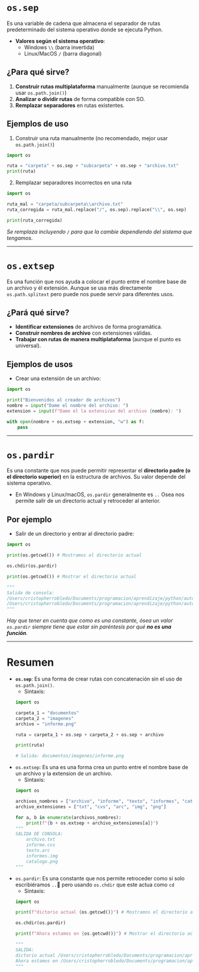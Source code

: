 # `os.sep`
Es una variable de cadena que almacena el separador de rutas predeterminado del sistema operativo donde se ejecuta Python.
- **Valores según el sistema operativo**:
	- Windows `\\` (barra invertida)
	- Linux/MacOS `/` (barra diagonal)
## ¿Para qué sirve?
1. **Construir rutas multiplataforma** manualmente (aunque se recomienda usar `os.path.join()`)
2. **Analizar o dividir rutas** de forma compatible con SO.
3. **Remplazar separadores** en rutas existentes. 
## Ejemplos de uso
1. Construir una ruta manualmente (no recomendado, mejor usar `os.path.join()`)
```python
import os

ruta = "carpeta" + os.sep + "subcarpeta" + os.sep + "archivo.txt"
print(ruta)
```
2. Remplazar separadores incorrectos en una ruta
``` python
import os

ruta_mal = "carpeta/subcarpeta\\archivo.txt"
ruta_corregida = ruta_mal.replace("/", os.sep).replace("\\", os.sep)

print(ruta_corregida)
```
*Se remplaza incluyendo `/` para que la cambie dependiendo del sistema que tengamos*.

---
# `os.extsep`
Es una función que nos ayuda a colocar el punto entre el nombre base de un archivo y él extensión. Aunque se usa más directamente `os.path.splitext` pero puede nos puede servir para diferentes usos.
## ¿Pará qué sirve?
- **Identificar extensiones** de archivos de forma programática.
- **Construir nombres de archivo** con extensiones válidas.
- **Trabajar con rutas de manera multiplataforma** (aunque el punto es universal).
## Ejemplos de usos
- Crear una extensión de un archivo:
``` python
import os

print("Bienvenidos al creador de archivos")
nombre = input("Dame el nombre del archivo: ")
extension = input(f"Dame el la extensi√≥n del archivo {nombre}: ")

with open(nombre + os.extsep + extension, "w") as f:
    pass
```
---
# `os.pardir`
Es una constante que nos puede permitir representar el **directorio padre (o el directorio superior)** en la estructura de archivos. Su valor depende del sistema operativo.
- En Windows y Linux/macOS, `os.pardir` generalmente es `..`
Osea nos permite salir de un directorio actual y retroceder al anterior.
## Por ejemplo
- Salir de un directorio y entrar al directorio padre:
``` python
import os 

print(os.getcwd()) # Mostramos el directorio actual

os.chdir(os.pardir)

print(os.getcwd()) # Mostrar el directorio actual

"""
Salida de consola: 
/Users/cristopherrobledo/Documents/programacion/aprendizaje/python/automatizacion/clases/pardir/directorio
/Users/cristopherrobledo/Documents/programacion/aprendizaje/python/automatizacion/clases/pardir
"""
```
*Hay que tener en cuenta que como es una constante, ósea un valor `os.pardir` siempre tiene que estar sin paréntesis por qué **no es una función***.

---
# Resumen
- **`os.sep`**: Es una forma de crear rutas con concatenación sin el uso de `os.path.join()`.
	- Sintaxis:
	```python
	import os
	
	carpeta_1 = "documentos"
	carpeta_2 = "imagenes"
	archivo = "informe.png"
	
	ruta = carpeta_1 + os.sep + carpeta_2 + os.sep + archivo
	
	print(ruta)

	# Salida: documentos/imagenes/informe.png
	```
- `os.extsep`: Es una es una forma crea un punto entre el nombre base de un archivo y la extension de un archivo.
	- Sintaxis:
	``` python
	import os

	archivos_nombres = ["archivo", "informe", "texto", "informes", "catalogo"]
	archivo_extensiones = ["txt", "cvs", "arc", "img", "png"]
	
	for a, b in enumerate(archivos_nombres):
	    print(f"{b + os.extsep + archivo_extensiones[a]}")
	"""
	SALIDA DE CONSOLA:
		archivo.txt
		informe.cvs
		texto.arc
		informes.img
		catalogo.png
	"""
	```
- `os.pardir`: Es una constante que nos permite retroceder como si solo escribiéramos `..` pero usando `os.chdir` que este actua como `cd`
	- Sintaxis:
	``` python
	import os 
	
	print(f"dictorio actual {os.getcwd()}") # Mostramos el directorio actual
	
	os.chdir(os.pardir)
	
	print(f"Ahora estamos en {os.getcwd()}") # Mostrar el directorio actual
	
	"""
	SALIDA:
	dictorio actual /Users/cristopherrobledo/Documents/programacion/aprendizaje/python/automatizacion/clases/pardir/directorio
	Ahora estamos en /Users/cristopherrobledo/Documents/programacion/aprendizaje/python/automatizacion/clases/pardir
	"""
	```